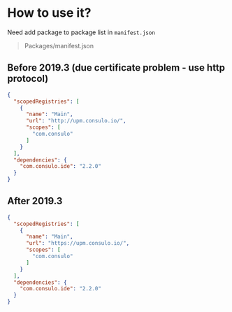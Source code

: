 # How to use it?

Need add package to package list in `manifest.json`

> Packages/manifest.json

## Before 2019.3 (due certificate problem - use http protocol)
```json
{
  "scopedRegistries": [
    {
      "name": "Main",
      "url": "http://upm.consulo.io/",
      "scopes": [
        "com.consulo"
      ]
    }
  ],
  "dependencies": {
    "com.consulo.ide": "2.2.0"
  }
}
```

## After 2019.3

```json
{
  "scopedRegistries": [
    {
      "name": "Main",
      "url": "https://upm.consulo.io/",
      "scopes": [
        "com.consulo"
      ]
    }
  ],
  "dependencies": {
    "com.consulo.ide": "2.2.0"
  }
}
```